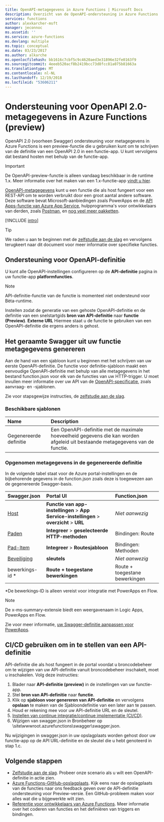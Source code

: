 ```yaml
---
title: OpenAPI-metagegevens in Azure Functions | Microsoft Docs
description: Overzicht van de OpenAPI-ondersteuning in Azure Functions
services: functions
author: alexkarcher-msft
manager: jeconnoc
ms.assetid: ''
ms.service: azure-functions
ms.devlang: multiple
ms.topic: conceptual
ms.date: 03/23/2017
ms.author: alkarche
ms.openlocfilehash: bb1616c7cbf5c9c4620aed3e31896e32fe0163f9
ms.sourcegitcommit: 4eeeb520acf8b2419bcc73d8fcc81a075b81663a
ms.translationtype: MT
ms.contentlocale: nl-NL
ms.lasthandoff: 12/19/2018
ms.locfileid: "53606211"
---
```

# <a name="openapi-20-metadata-support-in-azure-functions-preview"></a>Ondersteuning voor OpenAPI 2.0-metagegevens in Azure Functions (preview)
OpenAPI 2.0 (voorheen Swagger) ondersteuning voor metagegevens in Azure Functions is een preview-functie die u gebruiken kunt om te schrijven van de definitie van een OpenAPI 2.0 in een functie-app. U kunt vervolgens dat bestand hosten met behulp van de functie-app.

> [!IMPORTANT]
> De OpenAPI-preview-functie is alleen vandaag beschikbaar in de runtime 1.x. Meer informatie over het maken van een 1.x-functie-app [vindt u hier](./functions-versions.md#creating-1x-apps).

[OpenAPI-metagegevens](https://swagger.io/) kunt u een functie die als host fungeert voor een REST-API om te worden verbruikt door een groot aantal andere software. Deze software bevat Microsoft-aanbiedingen zoals PowerApps en de [API Apps-functie van Azure App Service](../app-service/overview.md), hulpprogramma's voor ontwikkelaars van derden, zoals [Postman](https://www.getpostman.com/docs/importing_swagger), en [nog veel meer pakketten](https://swagger.io/tools/).

[!INCLUDE [intro](../../includes/functions-bindings-intro.md)]

>[!TIP]
>We raden u aan te beginnen met de [zelfstudie aan de slag](./functions-api-definition-getting-started.md) en vervolgens terugkeert naar dit document voor meer informatie over specifieke functies.

## <a name="enable"></a>Ondersteuning voor OpenAPI-definitie
U kunt alle OpenAPI-instellingen configureren op de **API-definitie** pagina in uw functie-app **platformfuncties**.

> [!NOTE]
> API-definitie-functie van de functie is momenteel niet ondersteund voor Bèta-runtime.

Instellen zodat de generatie van een gehoste OpenAPI-definitie en de definitie van een snelstartgids **bron van API-definitie** naar **functie (Preview)**. **Externe URL** Hiermee staat u de functie te gebruiken van een OpenAPI-definitie die ergens anders is gehost.

## <a name="generate-definition"></a>Het geraamte Swagger uit uw functie metagegevens genereren
Aan de hand van een sjabloon kunt u beginnen met het schrijven van uw eerste OpenAPI-definitie. De functie voor definitie-sjabloon maakt een eenvoudige OpenAPI-definitie met behulp van alle metagegevens in het bestand function.json voor elk van de functies van uw HTTP-trigger. U moet invullen meer informatie over uw API van de [OpenAPI-specificatie](https://swagger.io/specification/), zoals aanvraag- en -sjablonen.

Zie voor stapsgewijze instructies, de [zelfstudie aan de slag](./functions-api-definition-getting-started.md).

### <a name="templates"></a>Beschikbare sjablonen

|Name| Description |
|:-----|:-----|
|Gegenereerde definitie|Een OpenAPI-definitie met de maximale hoeveelheid gegevens die kan worden afgeleid uit bestaande metagegevens van de functie.|

### <a name="quickstart-details"></a>Opgenomen metagegevens in de gegenereerde definitie

In de volgende tabel staat voor de Azure portal-instellingen en de bijbehorende gegevens in de function.json zoals deze is toegewezen aan de gegenereerde Swagger-basis.

|Swagger.json|Portal UI|Function.json|
|:----|:-----|:-----|
|[Host](https://swagger.io/specification/#fixed-fields-15)|**Functie van app-instellingen** > **App Service-instellingen** > **overzicht** > **URL**|*Niet aanwezig*
|[Paden](https://swagger.io/specification/#paths-object-29)|**Integreer** > **geselecteerde HTTP-methoden**|Bindingen: Route
|[Pad-Item](https://swagger.io/specification/#path-item-object-32)|**Integreer** > **Routesjabloon**|Bindingen: Methoden
|[Beveiliging](https://swagger.io/specification/#security-scheme-object-112)|**sleutels**|*Niet aanwezig*|
|bewerkings-id *|**Route + toegestane bewerkingen**|Route + toegestane bewerkingen|

\*De bewerkings-ID is alleen vereist voor integratie met PowerApps en Flow.
> [!NOTE]
> De x-ms-summary-extensie biedt een weergavenaam in Logic Apps, PowerApps en Flow.
>
> Zie voor meer informatie, [uw Swagger-definitie aanpassen voor PowerApps](https://powerapps.microsoft.com/tutorials/customapi-how-to-swagger/).

## <a name="CICD"></a>CI/CD gebruiken om in te stellen van een API-definitie

 API-definitie die als host fungeert in de portal voordat u broncodebeheer om te wijzigen van uw API-definitie vanuit broncodebeheer inschakelt, moet u inschakelen. Volg deze instructies:

1. Blader naar **API-definitie (preview)** in de instellingen van uw functie-app.
  1. Stel **bron van API-definitie** naar **functie**.
  1. Klik op **sjabloon voor genereren van API-definitie** en vervolgens **opslaan** te maken van de Sjabloondefinitie van een later aan te passen.
  1. Houd er rekening mee voor uw API-definitie URL en de sleutel.
1. [Instellen van continue integratie/continue implementatie (CI/CD)](https://docs.microsoft.com/azure/azure-functions/functions-continuous-deployment#continuous-deployment-requirements).
2. Wijzigen van swagger.json in Bronbeheer op \site\wwwroot\.azurefunctions\swagger\swagger.json.

Nu wijzigingen in swagger.json in uw opslagplaats worden gehost door uw functie-app op de API URL-definitie en de sleutel die u hebt genoteerd in stap 1.c.

## <a name="next-steps"></a>Volgende stappen
* [Zelfstudie aan de slag](functions-api-definition-getting-started.md). Probeer onze scenario als u wilt een OpenAPI-definitie in actie zien.
* [Azure Functions-GitHub-opslagplaats](https://github.com/Azure/Azure-Functions/). Kijk eens naar de opslagplaats van de functies naar ons feedback geven over de API-definitie ondersteuning voor Preview-versie. Een GitHub-probleem maken voor alles wat die u bijgewerkte wilt zien.
* [Referentie voor ontwikkelaars van Azure Functions](functions-reference.md). Meer informatie over het coderen van functies en het definiëren van triggers en bindingen.
